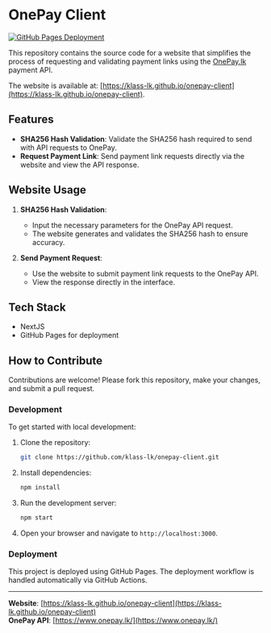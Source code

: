 # OnePay Client

[![GitHub Pages Deployment](https://github.com/klass-lk/onepay-client/actions/workflows/nextjs.yml/badge.svg)](https://github.com/klass-lk/onepay-client/actions/workflows/deploy.yml)

This repository contains the source code for a website that simplifies the process of requesting and validating payment links using the [OnePay.lk](https://www.onepay.lk/) payment API.

The website is available at: [https://klass-lk.github.io/onepay-client](https://klass-lk.github.io/onepay-client).

## Features

- **SHA256 Hash Validation**: Validate the SHA256 hash required to send with API requests to OnePay.
- **Request Payment Link**: Send payment link requests directly via the website and view the API response.

## Website Usage

1. **SHA256 Hash Validation**:
    - Input the necessary parameters for the OnePay API request.
    - The website generates and validates the SHA256 hash to ensure accuracy.

2. **Send Payment Request**:
    - Use the website to submit payment link requests to the OnePay API.
    - View the response directly in the interface.

## Tech Stack

- NextJS
- GitHub Pages for deployment

## How to Contribute

Contributions are welcome! Please fork this repository, make your changes, and submit a pull request.

### Development

To get started with local development:

1. Clone the repository:
    ```bash
    git clone https://github.com/klass-lk/onepay-client.git
    ```

2. Install dependencies:
    ```bash
    npm install
    ```

3. Run the development server:
    ```bash
    npm start
    ```

4. Open your browser and navigate to `http://localhost:3000`.

### Deployment

This project is deployed using GitHub Pages. The deployment workflow is handled automatically via GitHub Actions.

---

**Website**: [https://klass-lk.github.io/onepay-client](https://klass-lk.github.io/onepay-client)  
**OnePay API**: [https://www.onepay.lk/](https://www.onepay.lk/)

